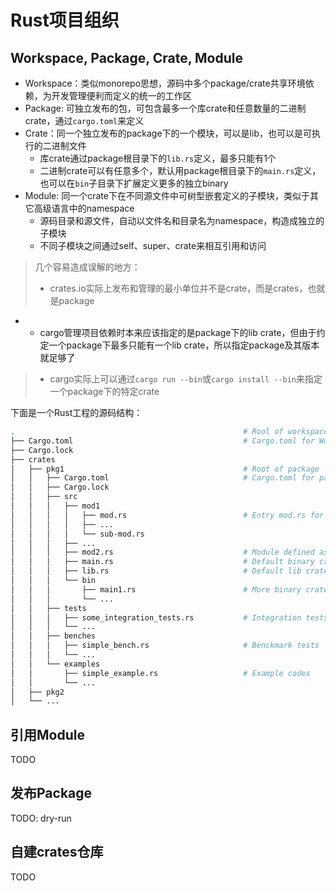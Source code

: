 # Rust项目组织

## Workspace, Package, Crate, Module

- Workspace：类似monorepo思想，源码中多个package/crate共享环境依赖，为开发管理便利而定义的统一的工作区
- Package: 可独立发布的包，可包含最多一个库crate和任意数量的二进制crate，通过`cargo.toml`来定义
- Crate：同一个独立发布的package下的一个模块，可以是lib，也可以是可执行的二进制文件
    - 库crate通过package根目录下的`lib.rs`定义，最多只能有1个
    - 二进制crate可以有任意多个，默认用package根目录下的`main.rs`定义，也可以在`bin`子目录下扩展定义更多的独立binary
- Module: 同一个crate下在不同源文件中可树型嵌套定义的子模块，类似于其它高级语言中的namespace
    - 源码目录和源文件，自动以文件名和目录名为namespace，构造成独立的子模块
    - 不同子模块之间通过self、super、crate来相互引用和访问

> 几个容易造成误解的地方：
> - crates.io实际上发布和管理的最小单位并不是crate，而是crates，也就是package
- - cargo管理项目依赖时本来应该指定的是package下的lib crate，但由于约定一个package下最多只能有一个lib crate，所以指定package及其版本就足够了
> - cargo实际上可以通过`cargo run --bin`或`cargo install --bin`来指定一个package下的特定crate

下面是一个Rust工程的源码结构：
```sh
.                                                   # Rool of workspace    
├── Cargo.toml                                      # Cargo.toml for Workspace 
├── Cargo.lock
├── crates
│   ├── pkg1                                        # Root of package
│   │   ├── Cargo.toml                              # Cargo.toml for package
│   │   ├── Cargo.lock
│   │   ├── src
│   │   │   ├── mod1                                
│   │   │   │   ├── mod.rs                          # Entry mod.rs for a module (folder)    
│   │   │   │   ├── ...
│   │   │   │   └── sub-mod.rs                      
│   │   │   ├── ...
│   │   │   ├── mod2.rs                             # Module defined as source file
│   │   │   ├── main.rs                             # Default binary crate
│   │   │   ├── lib.rs                              # Default lib crate
│   │   │   └── bin
│   │   │       ├── main1.rs                        # More binary crate
│   │   │       └── ...
│   │   ├── tests
│   │   │   ├── some_integration_tests.rs           # Integration tests
│   │   │   └── ...
│   │   ├── benches
│   │   │   ├── simple_bench.rs                     # Benckmark tests    
│   │   │   └── ...
│   │   └── examples
│   │       ├── simple_example.rs                   # Example codes
│   │       └── ...
│   ├── pkg2
│   └── ...

```

## 引用Module

TODO

## 发布Package

TODO: dry-run

## 自建crates仓库

TODO
